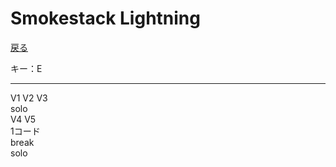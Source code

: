 Smokestack Lightning
===
[戻る](../README.md)

キー：E

---

V1 V2 V3  
solo  
V4 V5  
1コード  
break  
solo  